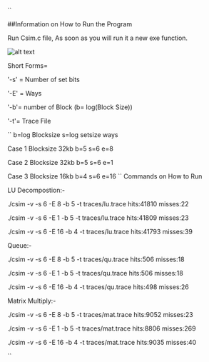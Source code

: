 ``

##Information on How to Run the Program

Run Csim.c file, As soon as you will run it a new exe function.
 


![alt text](http://url/to/img.png)

Short Forms= 

'-s' = Number of set bits

'-E' = Ways
 
'-b'= number of Block (b= log(Block Size))

'-t'= Trace File 

``
b=log Blocksize
s=log setsize
ways 

Case 1
Blocksize 32kb
b=5
s=6
e=8

Case 2
Blocksize 32kb
b=5
s=6
e=1

Case 3
Blocksize 16kb
b=4
s=6
e=16
``
Commands on How to Run 

LU Decompostion:-

./csim -v -s 6 -E 8 -b 5 -t traces/lu.trace   hits:41810 misses:22

./csim -v -s 6 -E 1 -b 5 -t traces/lu.trace   hits:41809 misses:23

./csim -v -s 6 -E 16 -b 4 -t traces/lu.trace  hits:41793 misses:39


Queue:-

./csim -v -s 6 -E 8 -b 5 -t traces/qu.trace     hits:506 misses:18

./csim -v -s 6 -E 1 -b 5 -t traces/qu.trace     hits:506 misses:18

./csim -v -s 6 -E 16 -b 4 -t traces/qu.trace    hits:498 misses:26

Matrix Multiply:-

./csim -v -s 6 -E 8 -b 5 -t traces/mat.trace    hits:9052 misses:23


./csim -v -s 6 -E 1 -b 5 -t traces/mat.trace    hits:8806 misses:269

./csim -v -s 6 -E 16 -b 4 -t traces/mat.trace   hits:9035 misses:40

``
